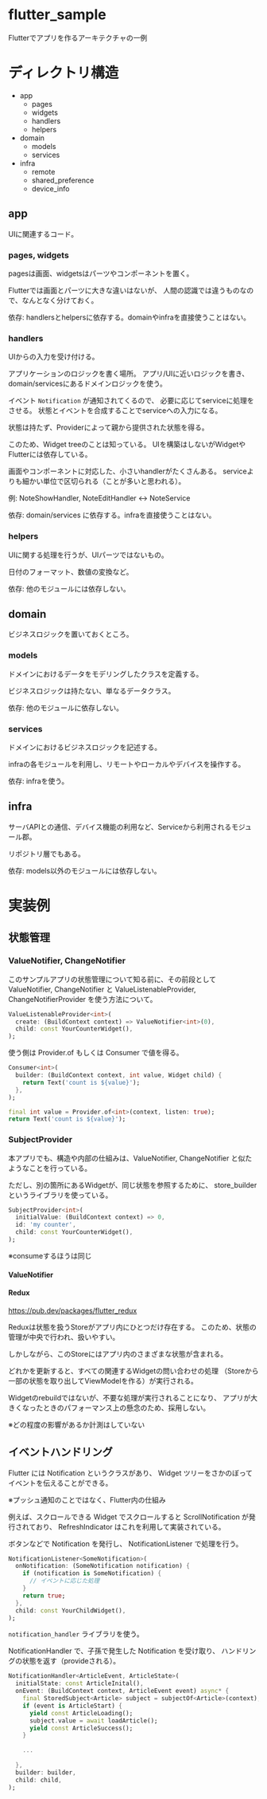 # flutter_sample

Flutterでアプリを作るアーキテクチャの一例

# ディレクトリ構造

- app
  - pages
  - widgets
  - handlers
  - helpers
- domain
  - models
  - services
- infra
  - remote
  - shared_preference
  - device_info

## app

UIに関連するコード。

### pages, widgets

pagesは画面、widgetsはパーツやコンポーネントを置く。

Flutterでは画面とパーツに大きな違いはないが、
人間の認識では違うものなので、なんとなく分けておく。

依存: handlersとhelpersに依存する。domainやinfraを直接使うことはない。

### handlers

UIからの入力を受け付ける。

アプリケーションのロジックを書く場所。
アプリ/UIに近いロジックを書き、
domain/servicesにあるドメインロジックを使う。

イベント `Notification` が通知されてくるので、
必要に応じてserviceに処理をさせる。
状態とイベントを合成することでserviceへの入力になる。

状態は持たず、Providerによって親から提供された状態を得る。

このため、Widget treeのことは知っている。
UIを構築はしないがWidgetやFlutterには依存している。

画面やコンポーネントに対応した、小さいhandlerがたくさんある。
serviceよりも細かい単位で区切られる（ことが多いと思われる）。

例: NoteShowHandler, NoteEditHandler <-> NoteService

依存: domain/services に依存する。infraを直接使うことはない。

### helpers

UIに関する処理を行うが、UIパーツではないもの。

日付のフォーマット、数値の変換など。

依存: 他のモジュールには依存しない。

## domain

ビジネスロジックを置いておくところ。

### models

ドメインにおけるデータをモデリングしたクラスを定義する。

ビジネスロジックは持たない、単なるデータクラス。

依存: 他のモジュールに依存しない。

### services

ドメインにおけるビジネスロジックを記述する。

infraの各モジュールを利用し、リモートやローカルやデバイスを操作する。

依存: infraを使う。

## infra

サーバAPIとの通信、デバイス機能の利用など、Serviceから利用されるモジュール郡。

リポジトリ層でもある。

依存: models以外のモジュールには依存しない。

# 実装例

## 状態管理

### ValueNotifier, ChangeNotifier

このサンプルアプリの状態管理について知る前に、その前段として
ValueNotifier, ChangeNotifier と
ValueListenableProvider, ChangeNotifierProvider を使う方法について。

```dart
ValueListenableProvider<int>(
  create: (BuildContext context) => ValueNotifier<int>(0),
  child: const YourCounterWidget(),
);
```

使う側は Provider.of もしくは Consumer で値を得る。

```dart
Consumer<int>(
  builder: (BuildContext context, int value, Widget child) {
    return Text('count is ${value}');
  },
);
```

```dart
final int value = Provider.of<int>(context, listen: true);
return Text('count is ${value}');
```

### SubjectProvider

本アプリでも、構造や内部の仕組みは、ValueNotifier, ChangeNotifier
と似たようなことを行っている。

ただし、別の箇所にあるWidgetが、同じ状態を参照するために、
store_builder というライブラリを使っている。



```dart
SubjectProvider<int>(
  initialValue: (BuildContext context) => 0,
  id: 'my counter',
  child: const YourCounterWidget(),
);
```

※consumeするほうは同じ

#### ValueNotifier

#### Redux

https://pub.dev/packages/flutter_redux

Reduxは状態を扱うStoreがアプリ内にひとつだけ存在する。
このため、状態の管理が中央で行われ、扱いやすい。

しかしながら、このStoreにはアプリ内のさまざまな状態が含まれる。

どれかを更新すると、すべての関連するWidgetの問い合わせの処理
（Storeから一部の状態を取り出してViewModelを作る）が実行される。

Widgetのrebuildではないが、不要な処理が実行されることになり、
アプリが大きくなったときのパフォーマンス上の懸念のため、採用しない。

※どの程度の影響があるか計測はしていない

## イベントハンドリング

Flutter には Notification というクラスがあり、
Widget ツリーをさかのぼってイベントを伝えることができる。

※プッシュ通知のことではなく、Flutter内の仕組み

例えば、スクロールできる Widget でスクロールすると
ScrollNotification が発行されており、
RefreshIndicator はこれを利用して実装されている。

ボタンなどで Notification を発行し、
NotificationListener で処理を行う。

```dart
NotificationListener<SomeNotification>(
  onNotification: (SomeNotification notification) {
    if (notification is SomeNotification) {
      // イベントに応じた処理
    }
    return true;
  },
  child: const YourChildWidget(),
);
```

`notification_handler` ライブラリを使う。

NotificationHandler で、子孫で発生した Notification を受け取り、
ハンドリングの状態を返す（provideされる）。

```dart
NotificationHandler<ArticleEvent, ArticleState>(
  initialState: const ArticleInital(),
  onEvent: (BuildContext context, ArticleEvent event) async* {
    final StoredSubject<Article> subject = subjectOf<Article>(context);
    if (event is ArticleStart) {
      yield const ArticleLoading();
      subject.value = await loadArticle();
      yield const ArticleSuccess();
    }
    
    ...
    
  },
  builder: builder,
  child: child,
);
```
